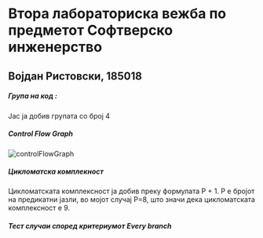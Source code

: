 # Втора лабораториска вежба по предметот Софтверско инженерство
## Војдан Ристовски, 185018

##### Група на код :

Јас ја добив групата со број 4

##### Control Flow Graph


![controlFlowGraph](https://user-images.githubusercontent.com/62524190/84551674-9211aa00-ad0e-11ea-9841-ce95e8340afb.png)

##### Цикломатска комплекност

Цикломатската комплексност ја добив преку формулата P + 1. P е бројот на предикатни јазли, во мојот случај P=8, што значи дека цикломатската комплексност е 9.

##### Тест случаи според критериумот Every branch
